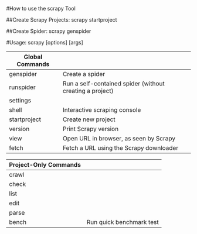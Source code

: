 
#How to use the scrapy Tool

##Create Scrapy Projects:
  scrapy startproject <Project Name>

##Create Spider:
  scrapy genspider <Name of Spider>  <URL>
  
#Usage:
  scrapy <command> [options] [args]

|  Global Commands | |
|---|---|
| genspider  | Create a spider |
| runspider | Run a self-contained spider (without creating a project)|
| settings | |
| shell |  Interactive scraping console |
| startproject | Create new project |
| version | Print Scrapy version |
| view | Open URL in browser, as seen by Scrapy |
| fetch | Fetch a URL using the Scrapy downloader |

|  Project-Only Commands | |
|---|---|
| crawl  | |
| check |  |
| list  | |
| edit | | 
| parse  | |
| bench | Run quick benchmark test|
